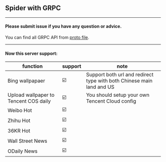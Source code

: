 ## Spider with GRPC

----

#### Please submit issue if you have any question or advice.

You can find all GRPC API from [proto file](protocol%2Fspider.proto).

----

#### Now this server support:

| function                              | support | note                                                                  |
|---------------------------------------|---------|-----------------------------------------------------------------------|
| Bing wallpapaer                       | ☑️      | Support both url and redirect type with both Chinese main land and US |
| Upload wallpaper to Tencent COS daily | ☑️      | You should setup your own Tencent Cloud config                        |
| Weibo Hot                             | ☑️      |                                                                       |
| Zhihu Hot                             | ☑️      |                                                                       |
| 36KR Hot                              | ☑️      |                                                                       |                              |||
| Wall Street News                      | ☑️      |                                                                       |
| ODaily News                           | ☑️      |                                                                       |  



